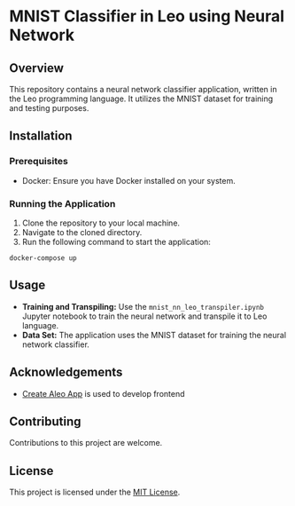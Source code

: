 # MNIST Classifier in Leo using Neural Network
## Overview 

This repository contains a neural network classifier application, written in the Leo programming language. It utilizes the MNIST dataset for training and testing purposes.  

## Installation 
### Prerequisites 
 - Docker: Ensure you have Docker installed on your system.  
 
### Running the Application 
1. Clone the repository to your local machine. 
2. Navigate to the cloned directory. 
3. Run the following command to start the application:

``` docker-compose up ```

## Usage  
-  **Training and Transpiling:** Use the `mnist_nn_leo_transpiler.ipynb` Jupyter notebook to train the neural network and transpile it to Leo language. 
-  **Data Set:** The application uses the MNIST dataset for training the neural network classifier.

## Acknowledgements  
- [Create Aleo App](https://developer.aleo.org/sdk/create-aleo-app/tutorial) is used to develop frontend
## Contributing 
Contributions to this project are welcome. 
## License 
This project is licensed under the [MIT License](LICENSE.md).


